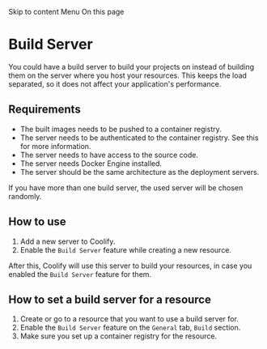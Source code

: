 Skip to content
Menu
On this page
# Build Server ​
You could have a build server to build your projects on instead of building them on the server where you host your resources.
This keeps the load separated, so it does not affect your application's performance.
## Requirements ​
  * The built images needs to be pushed to a container registry.
  * The server needs to be authenticated to the container registry. See this for more information.
  * The server needs to have access to the source code.
  * The server needs Docker Engine installed.
  * The server should be the same architecture as the deployment servers.


If you have more than one build server, the used server will be chosen randomly.
## How to use ​
  1. Add a new server to Coolify.
  2. Enable the `Build Server` feature while creating a new resource.


After this, Coolify will use this server to build your resources, in case you enabled the `Build Server` feature for them.
## How to set a build server for a resource ​
  1. Create or go to a resource that you want to use a build server for.
  2. Enable the `Build Server` feature on the `General` tab, `Build` section.
  3. Make sure you set up a container registry for the resource.


